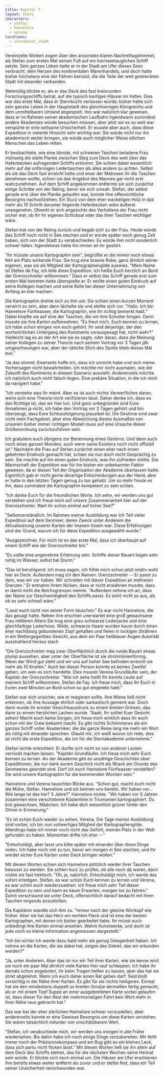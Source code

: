 ```yaml
---
title: Kapitel 7
layout: story
characters:
  - stefan
  - hannelore
  - verena
locations:
  - sternbucht_stadt
---
```


Vereinzelte Wolken zogen über den ansonsten klaren Nachmittagshimmel, als Stefan zum ersten Mal seinen Fuß auf ein hochseetaugliches Schiff setzte. Sein ganzes Leben hatte er in der Stadt am Ufer dieses Sees verbracht, dem Herzen des kontinentalen Warenhandels, und doch hatte bisher höchstens eine der Fähren benutzt, die die Teile der weit gestreckten Stadt mit einander verbanden.

Wehmütig blickte er, als er das Deck des fast kreisrunden Forschungsschiffs betrat, auf die typisch kantigen Häuser im Hafen. Dies war das erste Mal, dass er Sternbucht verlassen würde; bisher hatte sich sein ganzes Leben in der Hauptstadt des gleichnamigen Königreichs und dem unmittelbaren Umland abgespielt. Ihm war natürlich klar gewesen, dass er im Rahmen seiner akademischen Laufbahn irgendwann zumindest andere Akademien würde besuchen müssen, aber jetzt wo es so weit war verspürte er eine seltsame Unsicherheit. Er wusste aber auch, dass diese Expedition in vielerlei Hinsicht sehr wichtig war. Sie würde nicht nur ihn akademisch weiter bringen, sie würde auch möglicher Weise etlichen Menschen das Leben retten.

Er beobachtete, wie eine blonde, mit schweren Taschen beladene Frau mühselig die steile Planke zwischen Steg zum Deck des weit über das Hafenbecken aufragenden Schiffs erklomm. Sie schien dabei wesentlich mehr auf die unförmigen Ledertaschen als alles andere zu achten. Selbst als sie das Deck fast erreicht hatte und einer der Matrosen ihr die Taschen abnehmen wollte, schien sie das Angebot des Mannes gar nicht erst wahrzunehmen. Auf dem Schiff angekommen entfernte sie sich zunächst einige Schritte von der Reling, bevor sie sich umsah. Stefan, der selbst gerade erst über die Planke gelaufen war, konnte ihre offensichtliche Besorgnis nachvollziehen. Ein Sturz von dem eher wackeligen Holz in das mehr als 10 Schritt darunter liegende Hafenbecken wäre äußerst unangenehm. Obwohl er sich angesichts des Verhaltens der Frau nicht sicher war, ob ihr ihr eigenes Schicksal oder das ihrer Taschen wichtiger wäre.

Stefan trat von der Reling zurück und begab sich zu der Frau. Heute würde das Schiff noch nicht in See stechen und er würde später noch genug Zeit haben, sich von der Stadt zu verabschieden. Es würde ihm nicht sonderlich schwer fallen. Irgendetwas hatte ihn immer an ihr gestört.

"Ihr müsste unsere Kartographin sein", begrüßte er die immer noch etwas fehl am Platz wirkende Frau. Sie trug eine braune Robe, ganz ähnlich seiner eigenen, was sie als Mitglied der Kartographengilde auswies. "Mein Name ist Stefan de Fay, ich leite diese Expedition. Ich heiße Euch herzlich an Bord der Grenzschreiter willkommen." Dass er selbst das Schiff gerade erst zum ersten Mal betreten hatte überspielte er. Er wollte einen guten Eindruck auf seine Kollegen machen und seine Rolle bei dieser Unternehmung von Anfang an klar machen.

Die Kartographin drehte sich zu ihm um. Sie schien einen kurzen Moment verwirrt zu sein, aber dann lächelte sie und stellte sich vor: "Hallo. Ich bin Hannelore Fünfwasser, die Kartographin, wie ihr richtig bemerkt habt." Dabei klopfte sie auf eine der Taschen, die um ihre Schulter hingen. Darin musste sie ihre Karten aufbewahren. "Es freut mich, Euch kennen zu lernen, ich habe schon einiges von euch gehört. Ihr seid derjenige, der den wortwörtlichen Untergang des Kontinents vorausgesagt hat, nicht wahr?" Vielleicht lag es an der Art wie sie es sagte, oder daran, dass die Meinung seiner Kollegen zu seiner Theorie nach seinem Vortrag vor 3 Tagen jäh umgeschwungen war, aber der übliche Stich des Spotts blieb dieses Mal aus."

"Ja das stimmt. Einerseits hoffe ich, dass ich unrecht habe und sich meine Vorhersagen nicht bewahrheiten. Ich möchte mir nicht ausmalen, wie die Zukunft des Kontinents in diesem Szenario aussieht. Andererseits möchte ich natürlich auch nicht falsch liegen. Eine prekäre Situation, in die ich mich da navigiert habe."

"Ich verstehe was ihr meint. Aber es ist auch nichts Verwerfliches daran, wenn sich eine Theorie nicht verifizieren lässt. Daher denke ich, dass es das Richtige ist, das wir hier tun. Und ganz unbegründet sind Eure Annahmen ja nicht, ich habe den Vortrag vor 3 Tagen gehört und bin überzeugt, dass Eure Schlussfolgerung plausibel ist. Die Gestirne sind zwar nicht mein Fachgebiet, aber eine Abweichung dieses Ausmaßes von unserem bisher immer richtigen Modell muss auf eine Ursache dieser Größenordnung zurückzuführen sein.

Ich gratuliere euch übrigens zur Benennung eines Gestirns. Und dann auch noch eines ganzen Mondes; auch wenn seine Existenz noch nicht offiziell ist." Nachdem die Frau auf Stefan zunächst einen eher nach Innen gekehrten Eindruck gemacht hat, schien sie nun doch recht Gesprächig zu sein. Sie machte auf ihn einen guten Eindruck, was ihn zufrieden stellte. Die Mannschaft der Expedition war für ihn bisher ein unbekannter Faktor gewesen, da er diesen Teil der Organisation der Akademie überlassen hatte. Eigentlich gab er nicht gerne derartige Entscheidungen aus der Hand, aber er hatte in den letzten Tagen genug zu tun gehabt. Um so mehr freute es ihn, dass zumindest die Kartographin kompetent zu sein schien.

"Ich danke Euch für die freundlichen Worte. Ich sehe, wir werden uns gut verstehen und ich freue mich auf unsere Zusammenarbeit hier auf der Grenzschreiter. Wart ihr schon einmal auf hoher See?"

"Selbstverständlich. Im Rahmen meiner Ausbildung war ich Teil vieler Expedition auf dem Senmeer, deren Zweck unter Anderem die Aktualisierung unserer Karten der Imanen-Inseln war. Diese Erfahrungen sind der Grund, warum ich für diese Expedition ausgewählt wurde."

"Ausgezeichnet. Für mich ist es das erste Mal, dass ich überhaupt auf einem Schiff wie der Grenzschreiter bin."

"Es sollte eine angenehme Erfahrung sein. Schiffe dieser Bauart liegen sehr ruhig im Wasser, selbst bei Sturm."

"Das ist beruhigend. Ich muss sagen, ich fühle mich schon jetzt relativ wohl hier an Deck. Außerdem mag ich den Namen. Grenzschreiter -- Er passt zu dem, was wir vor haben. Wir schreiten mit dieser Expedition an mehreren Grenzen." Er entnahm ihrem Nicken, dass er nicht erwähnen musste, dass er damit nicht die Reichsgrenzen meinte. "Außerdem nehme ich an, dass der Name zur Geschwindigkeit des Schiffs passt. Es sieht nicht so aus, als ob es sehr schnell wäre."

"Lasst euch nicht von seiner Form täuschen." Es war nicht Hannelore, die das gesagt hatte. Neben ihm erschien unerwartet eine groß gewachsene Frau mittleren Alters Sie trug eine grau-schwarze Lederjacke und eine gleichfarbige Lederhose. Wilde, schwarze Haare wurden kaum durch einen eher nachlässig gebundenen Zopf gehalten und fielen in lockigen Strähnen in ein Wettergegerbtes Gesicht, aus dem ein Paar hellblauer Augen Autorität ausstrahlend heraus stach

"Die Grenzschreiter mag zwar Oberflächlich durch die runde Bauart etwas plump aussehen, aber unter der Oberfläche ist sie strohmlinienförmig. Wenn der Wind gut steht und wir uns auf hoher See befinden erreicht sie mehr als 10 Knoten." Auch bei dieser Person konnte es keinen Zweifel geben, um wen es sich handelte. Dies musste Verena Grundläufer sein, der Kapitän der Grenzschreiter. "Wie ich sehe heißt Ihr bereits Leute auf meinem Schiff willkommen, Stefan de Fay. Ich freue mich, dass Ihr Euch in Euren zwei Minuten an Bord schon so gut eingelebt habt."

Stefan war sich unsicher, wie er reagieren sollte. Ihre Miene ließ nicht erkennen, ob ihre Aussage ehrlich oder sarkastisch gemeint war. Doch dann wurde ihr ernster Gesichtsausdruck zu einem breiten Grinsen, das dann zu einem herzlichen Lachen wurde. "Aaah, Ihr solltet Euer Gesicht sehen! Macht euch keine Sorgen, ich freue mich wirklich dass ihr euch schon mit der Crew bekannt macht. Es gibt nichts Schlimmeres als ein ganzes Schiff voller Akademiker, die die ganze Reise lang nie mehr ein Wort als nötig mit einander sprechen. Glaubt mir, ich weiß wovon ich rede, dies ist nicht die erste Expedition, die ich für die Sternakademie unternehme."

Stefan lachte erleichtert. Er durfte sich nicht so von anderen Leuten verrückt machen lassen. "Kapitän Grundläufer. Ich freue mich sehr Euch kennen zu lernen. An der Akademie gibt es unzählige Geschichten über Expeditionen, die nur dank eurem Geschick nicht als Wrack am Grunde des Senmeeres geendet sind. Darf ich euch Hannelore Fünfwasser vorstellen? Sie wird unsere Kartographin für die kommenden Wochen sein."

Hannelore und Verena tauschten Blicke aus. "Schon gut, macht euch nicht die Mühe, Stefan. Hannelore und ich kennen uns bereits. Wir haben vor... Wie lange ist das her? 3 Jahre?" Hannelore nickte. "Wir haben vor 3 Jahren zusammen eine verschobene Küstenlinie in Triumanien kartographiert. Du bist gewachsen, Mädchen. Ich habe dich wesentlich grüner hinter den Ohren in Erinnerung."

"Es ist schön Euch wieder zu sehen, Verena. Die Tage meiner Ausbildung sind vorbei, ich bin nun vollwertiges Mitglied der Kartographengilde. Allerdings habe ich immer noch nicht das Gefühl, meinen Platz in der Welt gefunden zu haben. Momentan drifte ich eher --"

"Entschuldigt, aber lasst uns bitte später mit einander über diese Dinge reden. Ich habe noch viel zu tun, bevor wir morgen in See stechen, und Ihr werdet sicher Eure Karten unter Deck bringen wollen."

Mit diesen Worten schien sich Hannelore plötzlich wieder ihrer Taschen bewusst zu werden. Sie schien kurz zu prüfen, ob alle noch da waren, dann nickte sie fast hektisch. "Oh, ja, natürlich. Entschuldigt mich, ich werde das sofort erledigen. Stefan, es war schön Euch kennen zu lernen und Verena, es war schön euch wiederzusehen. Ich freue mich sehr Teil dieser Expedition zu sein und kann es kaum Erwarten, morgen los zu fahren." Damit verschwand sie unter Deck, offensichtlich darauf bedacht mit ihren Taschen nirgends anzustoßen.

Die Kapitänin wandte sich ihm zu. "Immer noch der gleiche Wirrkopf wie früher. Aber sie hat das Herz am rechten Fleck und ist eine der besten Kartographen, mit denen ich bisher gearbeitet habe. Ihr müsst euch unbedingt ihre Karten einmal ansehen. Wahre Kunstwerke, und doch ist jede noch so kleine Information angemessen dargestellt."

"Ich bin sicher ich werde dazu bald mehr als genug Gelegenheit haben. Ich nehme an die Karten, die sie dabei hat, zeigen das Gebiet, das wir erkunden werden?"

"Ja, unter Anderem. Aber das ist nur ein Teil ihrer Karten, wie sie kenne wird sie noch ein paar Mal ähnlich viele Karten hier rauf schleppen. Ich habe ihr damals schon angeboten, ihr beim Tragen helfen zu lassen, aber das hat sie strikt abgelehnt. Wenn ich euch daher einen Rat geben darf: Seid bloß vorsichtig in der Nähe ihrer Karten. Es gibt für sie nichts heiligeres. Einmal hat sie den mindestens doppelt so breiten Smutje dermaßen fertig gemacht, als er mit einem Topf Suppe an einer ausgebreiteten Karte vorbei gelaufen ist, dass dieser für den Rest der mehrmonatigen Fahrt kein Wort mehr in ihrer Nähe raus gebracht hat."

Das war bei der eher zierlichen Hannelore schwer vorzustellen, aber andererseits konnte er eine Gewisse Besorgnis um diese Karten verstehen. Sie waren tatsächlich mitunter von unschätzbarem Wert.

"Stefan, ich verabschiede mich, wir werden uns morgen in alle Frühe wiedersehen. Bis dahin habe ich noch einige Dinge vorzubereiten. Mir fehlt immer noch der Präzisionskompass und am Bug gibt es ein kleines Leck, dass sich partu nicht flicken lässt." Mit diesen Worten ließ sie ihn allein auf dem Deck des Schiffs stehen, das für die nächsten Wochen seine Heimat sein würde. Er blickte sich noch einmal um. Die Häuser am Ufer erschienen ihm bereits etwas weiter entfernt als zuvor und er stellte fest, dass ein Teil seiner Unsicherheit verschwunden war.
